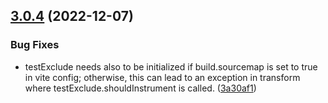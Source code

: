 ## [3.0.4](https://github.com/ifaxity/vite-plugin-istanbul/compare/v3.0.3...v3.0.4) (2022-12-07)


### Bug Fixes

* testExclude needs also to be initialized if build.sourcemap is set to true in vite config; otherwise, this can lead to an exception in transform where testExclude.shouldInstrument is called. ([3a30af1](https://github.com/ifaxity/vite-plugin-istanbul/commit/3a30af1c742bea8f6ce3d72dee884590fefa61f2))
